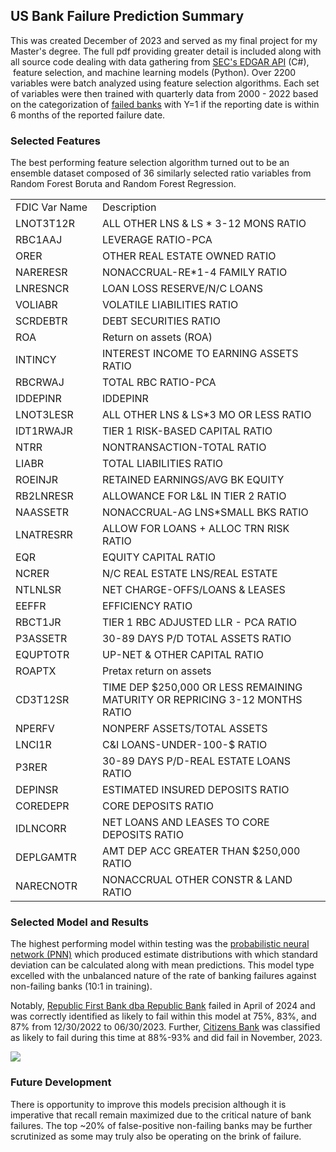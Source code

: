 ## US Bank Failure Prediction Summary

This was created December of 2023 and served as my final project for my Master's degree. The full pdf providing greater detail is included along with all source code dealing with data gathering from [SEC's EDGAR API](https://www.sec.gov/search-filings/edgar-search-assistance/accessing-edgar-data) (C#),  feature selection, and machine learning models (Python). Over 2200 variables were batch analyzed using feature selection algorithms. Each set of variables were then trained with quarterly data from 2000 - 2022 based on the categorization of [failed banks](https://www.fdic.gov/bank-failures/failed-bank-list) with Y=1 if the reporting date is within 6 months of the reported failure date.

### Selected Features

The best performing feature selection algorithm turned out to be an ensemble dataset composed of 36 similarly selected ratio variables from Random Forest Boruta and Random Forest Regression. 

<table><tbody><tr><td style="height:15.0pt;width:111pt;">FDIC Var Name</td><td style="width:410pt;">Description</td></tr><tr><td style="height:15.0pt;">LNOT3T12R</td><td>ALL OTHER LNS &amp; LS * 3-12 MONS RATIO</td></tr><tr><td style="height:15.0pt;">RBC1AAJ</td><td>LEVERAGE RATIO-PCA</td></tr><tr><td style="height:15.0pt;">ORER</td><td>OTHER REAL ESTATE OWNED RATIO</td></tr><tr><td style="height:15.0pt;">NARERESR</td><td>NONACCRUAL-RE*1-4 FAMILY RATIO</td></tr><tr><td style="height:15.0pt;">LNRESNCR</td><td>LOAN LOSS RESERVE/N/C LOANS</td></tr><tr><td style="height:15.0pt;">VOLIABR</td><td>VOLATILE LIABILITIES RATIO</td></tr><tr><td style="height:15.0pt;">SCRDEBTR</td><td>DEBT SECURITIES RATIO</td></tr><tr><td style="height:15.0pt;">ROA</td><td>Return on assets (ROA)</td></tr><tr><td style="height:15.0pt;">INTINCY</td><td>INTEREST INCOME TO EARNING ASSETS RATIO</td></tr><tr><td style="height:15.0pt;">RBCRWAJ</td><td>TOTAL RBC RATIO-PCA</td></tr><tr><td style="height:15.0pt;">IDDEPINR</td><td>IDDEPINR</td></tr><tr><td style="height:15.0pt;">LNOT3LESR</td><td>ALL OTHER LNS &amp; LS*3 MO OR LESS RATIO</td></tr><tr><td style="height:15.0pt;">IDT1RWAJR</td><td>TIER 1 RISK-BASED CAPITAL RATIO</td></tr><tr><td style="height:15.0pt;">NTRR</td><td>NONTRANSACTION-TOTAL RATIO</td></tr><tr><td style="height:15.0pt;">LIABR</td><td>TOTAL LIABILITIES RATIO</td></tr><tr><td style="height:15.0pt;">ROEINJR</td><td>RETAINED EARNINGS/AVG BK EQUITY</td></tr><tr><td style="height:15.0pt;">RB2LNRESR</td><td>ALLOWANCE FOR L&amp;L IN TIER 2 RATIO</td></tr><tr><td style="height:15.0pt;">NAASSETR</td><td>NONACCRUAL-AG LNS*SMALL BKS RATIO</td></tr><tr><td style="height:15.0pt;">LNATRESRR</td><td>ALLOW FOR LOANS + ALLOC TRN RISK RATIO</td></tr><tr><td style="height:15.0pt;">EQR</td><td>EQUITY CAPITAL RATIO</td></tr><tr><td style="height:15.0pt;">NCRER</td><td>N/C REAL ESTATE LNS/REAL ESTATE</td></tr><tr><td style="height:15.0pt;">NTLNLSR</td><td>NET CHARGE-OFFS/LOANS &amp; LEASES</td></tr><tr><td style="height:15.0pt;">EEFFR</td><td>EFFICIENCY RATIO</td></tr><tr><td style="height:15.0pt;">RBCT1JR</td><td>TIER 1 RBC ADJUSTED LLR - PCA RATIO</td></tr><tr><td style="height:15.0pt;">P3ASSETR</td><td>30-89 DAYS P/D TOTAL ASSETS RATIO</td></tr><tr><td style="height:15.0pt;">EQUPTOTR</td><td>UP-NET &amp; OTHER CAPITAL RATIO</td></tr><tr><td style="height:15.0pt;">ROAPTX</td><td>Pretax return on assets</td></tr><tr><td style="height:15.0pt;">CD3T12SR</td><td>TIME DEP $250,000 OR LESS REMAINING MATURITY OR REPRICING 3-12 MONTHS RATIO</td></tr><tr><td style="height:15.0pt;">NPERFV</td><td>NONPERF ASSETS/TOTAL ASSETS</td></tr><tr><td style="height:15.0pt;">LNCI1R</td><td>C&amp;I LOANS-UNDER-100-$ RATIO</td></tr><tr><td style="height:15.0pt;">P3RER</td><td>30-89 DAYS P/D-REAL ESTATE LOANS RATIO</td></tr><tr><td style="height:15.0pt;">DEPINSR</td><td>ESTIMATED INSURED DEPOSITS RATIO</td></tr><tr><td style="height:15.0pt;">COREDEPR</td><td>CORE DEPOSITS RATIO</td></tr><tr><td style="height:15.0pt;">IDLNCORR</td><td>NET LOANS AND LEASES TO CORE DEPOSITS RATIO</td></tr><tr><td style="height:15.0pt;">DEPLGAMTR</td><td>AMT DEP ACC GREATER THAN $250,000 RATIO</td></tr><tr><td style="height:15.0pt;">NARECNOTR</td><td>NONACCRUAL OTHER CONSTR &amp; LAND RATIO</td></tr></tbody></table>

### Selected Model and Results

The highest performing model within testing was the [probabilistic neural network (PNN)](https://keras.io/examples/keras_recipes/bayesian_neural_networks/) which produced estimate distributions with which standard deviation can be calculated along with mean predictions. This model type excelled with the unbalanced nature of the rate of banking failures against non-failing banks (10:1 in training).

Notably, [Republic First Bank dba Republic Bank](https://www.fdic.gov/resources/resolutions/bank-failures/failed-bank-list/republicbank.html) failed in April of 2024 and was correctly identified as likely to fail within this model at 75%, 83%, and 87% from 12/30/2022 to 06/30/2023. Further, [Citizens Bank](https://www.fdic.gov/resources/resolutions/bank-failures/failed-bank-list/citizensbank.html) was classified as likely to fail during this time at 88%-93% and did fail in November, 2023. 

![](https://33333.cdn.cke-cs.com/kSW7V9NHUXugvhoQeFaf/images/d0a7cc38d41be2005fc64ddb0b4ffb6ab57ebfe3b4b1d49c.png)

### Future Development

There is opportunity to improve this models precision although it is imperative that recall remain maximized due to the critical nature of bank failures. The top ~20% of false-positive non-failing banks may be further scrutinized as some may truly also be operating on the brink of failure.
